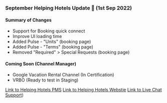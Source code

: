 ### September Helping Hotels Update 🚀 (1st Sep 2022)

#### Summary of Changes
- Support for Booking quick connect
- Improve UI loading time
- Added Pulse - "Units" (booking page)
- Added Pulse - "Terms" (booking page)
- Removed "Required" > Special Requests (booking page)

#### Coming Soon (Channel Manager)
- Google Vacation Rental Channel (In Certification)
- VRBO (Ready to test in Staging)

[Link to Helping Hotels PMS](https://pms.helpinghotels.com)
[Link to Helping Hotels Webstie](https://helpinghotels.com)
[Link to Live Chat Support](https://chat.socialhub.center/signup_user_complete/?id=w3ib57i7j3f1fcp7x3garfr6dy))
